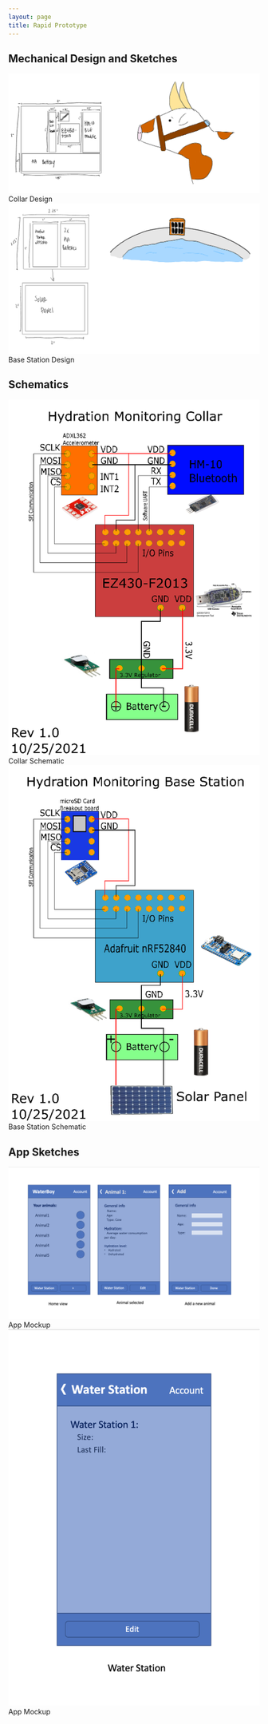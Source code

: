 ```yaml
---
layout: page
title: Rapid Prototype
---
```


## Mechanical Design and Sketches
![Collar Design](PrototypeImages/animal_sketch.PNG)
Collar Design
![Base Station Design](PrototypeImages/base_station_sketch.PNG)
Base Station Design

## Schematics 
![Collar Schematic](PrototypeImages/collar_schematic.png)
Collar Schematic
![Base Station Schematic](PrototypeImages/base_station_schematic.png)
Base Station Schematic

## App Sketches
![App Mockup 1](PrototypeImages/app_mockup1.png)
App Mockup
![App Mockup 2](PrototypeImages/app_mockup2.png)
App Mockup